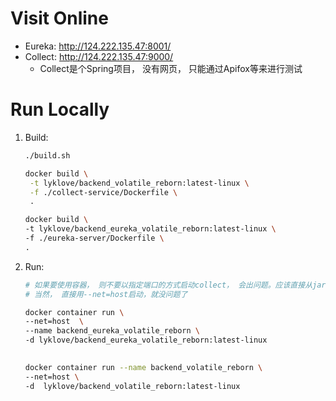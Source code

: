 # Visit Online

* Eureka: http://124.222.135.47:8001/
* Collect: http://124.222.135.47:9000/
    * Collect是个Spring项目， 没有网页， 只能通过Apifox等来进行测试
# Run Locally
1. Build:

   ```sh
   ./build.sh
   
   docker build \
    -t lyklove/backend_volatile_reborn:latest-linux \
    -f ./collect-service/Dockerfile \
    .
   
   docker build \
   -t lyklove/backend_eureka_volatile_reborn:latest-linux \
   -f ./eureka-server/Dockerfile \
   . 
   ```

2. Run:

   ```sh
   # 如果要使用容器， 则不要以指定端口的方式启动collect， 会出问题。应该直接从jar移动。
   # 当然， 直接用--net=host启动，就没问题了
   
   docker container run \
   --net=host  \
   --name backend_eureka_volatile_reborn \
   -d lyklove/backend_eureka_volatile_reborn:latest-linux
   
 
   docker container run --name backend_volatile_reborn \
   --net=host \
   -d  lyklove/backend_volatile_reborn:latest-linux
   
   
   ```

